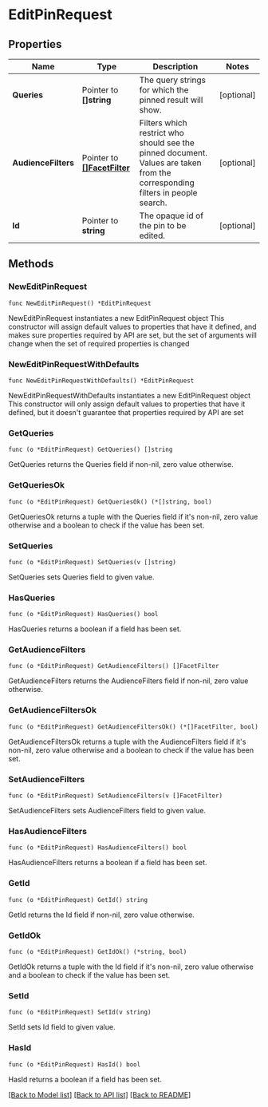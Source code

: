 # EditPinRequest

## Properties

Name | Type | Description | Notes
------------ | ------------- | ------------- | -------------
**Queries** | Pointer to **[]string** | The query strings for which the pinned result will show. | [optional] 
**AudienceFilters** | Pointer to [**[]FacetFilter**](FacetFilter.md) | Filters which restrict who should see the pinned document. Values are taken from the corresponding filters in people search. | [optional] 
**Id** | Pointer to **string** | The opaque id of the pin to be edited. | [optional] 

## Methods

### NewEditPinRequest

`func NewEditPinRequest() *EditPinRequest`

NewEditPinRequest instantiates a new EditPinRequest object
This constructor will assign default values to properties that have it defined,
and makes sure properties required by API are set, but the set of arguments
will change when the set of required properties is changed

### NewEditPinRequestWithDefaults

`func NewEditPinRequestWithDefaults() *EditPinRequest`

NewEditPinRequestWithDefaults instantiates a new EditPinRequest object
This constructor will only assign default values to properties that have it defined,
but it doesn't guarantee that properties required by API are set

### GetQueries

`func (o *EditPinRequest) GetQueries() []string`

GetQueries returns the Queries field if non-nil, zero value otherwise.

### GetQueriesOk

`func (o *EditPinRequest) GetQueriesOk() (*[]string, bool)`

GetQueriesOk returns a tuple with the Queries field if it's non-nil, zero value otherwise
and a boolean to check if the value has been set.

### SetQueries

`func (o *EditPinRequest) SetQueries(v []string)`

SetQueries sets Queries field to given value.

### HasQueries

`func (o *EditPinRequest) HasQueries() bool`

HasQueries returns a boolean if a field has been set.

### GetAudienceFilters

`func (o *EditPinRequest) GetAudienceFilters() []FacetFilter`

GetAudienceFilters returns the AudienceFilters field if non-nil, zero value otherwise.

### GetAudienceFiltersOk

`func (o *EditPinRequest) GetAudienceFiltersOk() (*[]FacetFilter, bool)`

GetAudienceFiltersOk returns a tuple with the AudienceFilters field if it's non-nil, zero value otherwise
and a boolean to check if the value has been set.

### SetAudienceFilters

`func (o *EditPinRequest) SetAudienceFilters(v []FacetFilter)`

SetAudienceFilters sets AudienceFilters field to given value.

### HasAudienceFilters

`func (o *EditPinRequest) HasAudienceFilters() bool`

HasAudienceFilters returns a boolean if a field has been set.

### GetId

`func (o *EditPinRequest) GetId() string`

GetId returns the Id field if non-nil, zero value otherwise.

### GetIdOk

`func (o *EditPinRequest) GetIdOk() (*string, bool)`

GetIdOk returns a tuple with the Id field if it's non-nil, zero value otherwise
and a boolean to check if the value has been set.

### SetId

`func (o *EditPinRequest) SetId(v string)`

SetId sets Id field to given value.

### HasId

`func (o *EditPinRequest) HasId() bool`

HasId returns a boolean if a field has been set.


[[Back to Model list]](../README.md#documentation-for-models) [[Back to API list]](../README.md#documentation-for-api-endpoints) [[Back to README]](../README.md)


